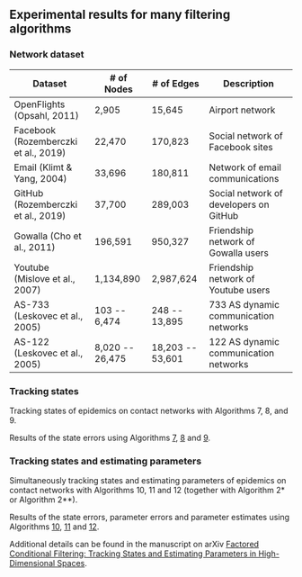 ## Experimental results for many filtering algorithms

### Network dataset
| Dataset | \# of Nodes | \# of Edges | Description |
| ------- | ----------- | ----------- | ----------- |
| OpenFlights (Opsahl, 2011) | 2,905 | 15,645 | Airport network |
| Facebook (Rozemberczki et al., 2019) | 22,470 | 170,823 | Social network of Facebook sites |
| Email (Klimt & Yang, 2004) | 33,696 | 180,811 | Network of email communications |
| GitHub (Rozemberczki et al., 2019) | 37,700 | 289,003 | Social network of developers on GitHub |
| Gowalla (Cho et al., 2011) | 196,591 | 950,327 | Friendship network of Gowalla users |
| Youtube (Mislove et al., 2007) | 1,134,890 | 2,987,624 | Friendship network of Youtube users |
| AS-733 (Leskovec et al., 2005) | 103 -- 6,474 | 248 -- 13,895 | 733 AS dynamic communication networks |
| AS-122 (Leskovec et al., 2005) | 8,020 -- 26,475 | 18,203 -- 53,601 | 122 AS dynamic communication networks |


### Tracking states

Tracking states of epidemics on contact networks with Algorithms 7, 8, and 9.

Results of the state errors using Algorithms [7](experiments/algorithm_7), [8](experiments/algorithm_8) and [9](experiments/algorithm_9).


### Tracking states and estimating parameters

Simultaneously tracking states and estimating parameters of epidemics on contact networks with Algorithms 10, 11 and 12 (together with Algorithm 2* or Algorithm 2**).

Results of the state errors, parameter errors and parameter estimates using Algorithms [10](experiments/algorithm_10), [11](experiments/algorithm_11) and [12](experiments/algorithm_12).

Additional details can be found in the manuscript on arXiv [Factored Conditional Filtering: Tracking States and Estimating Parameters in High-Dimensional Spaces](https://arxiv.org/abs/2206.02178).
